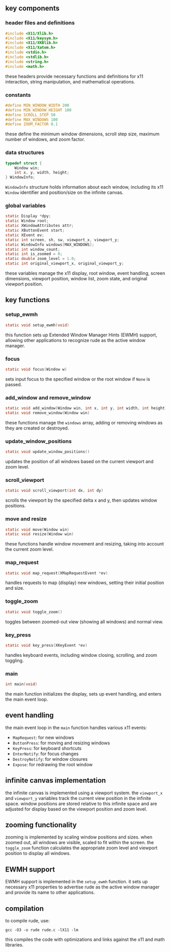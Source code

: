 
## key components

### header files and definitions

```c
#include <X11/Xlib.h>
#include <X11/keysym.h>
#include <X11/XKBlib.h>
#include <X11/Xatom.h>
#include <stdio.h>
#include <stdlib.h>
#include <string.h>
#include <math.h>
```

these headers provide necessary functions and definitions for x11 interaction, string manipulation, and mathematical operations.

### constants

```c
#define MIN_WINDOW_WIDTH 200
#define MIN_WINDOW_HEIGHT 100
#define SCROLL_STEP 50
#define MAX_WINDOWS 100
#define ZOOM_FACTOR 0.1
```

these define the minimum window dimensions, scroll step size, maximum number of windows, and zoom factor.

### data structures

```c
typedef struct {
    Window win;
    int x, y, width, height;
} WindowInfo;
```

`WindowInfo` structure holds information about each window, including its x11 `Window` identifier and position/size on the infinite canvas.

### global variables

```c
static Display *dpy;
static Window root;
static XWindowAttributes attr;
static XButtonEvent start;
static XEvent ev;
static int screen, sh, sw, viewport_x, viewport_y;
static WindowInfo windows[MAX_WINDOWS];
static int window_count;
static int is_zoomed = 0;
static double zoom_level = 1.0;
static int original_viewport_x, original_viewport_y;
```

these variables manage the x11 display, root window, event handling, screen dimensions, viewport position, window list, zoom state, and original viewport position.

## key functions

### setup_ewmh

```c
static void setup_ewmh(void)
```

this function sets up Extended Window Manager Hints (EWMH) support, allowing other applications to recognize rude as the active window manager.

### focus

```c
static void focus(Window w)
```

sets input focus to the specified window or the root window if `None` is passed.

### add_window and remove_window

```c
static void add_window(Window win, int x, int y, int width, int height)
static void remove_window(Window win)
```

these functions manage the `windows` array, adding or removing windows as they are created or destroyed.

### update_window_positions

```c
static void update_window_positions()
```

updates the position of all windows based on the current viewport and zoom level.

### scroll_viewport

```c
static void scroll_viewport(int dx, int dy)
```

scrolls the viewport by the specified delta x and y, then updates window positions.

### move and resize

```c
static void move(Window win)
static void resize(Window win)
```

these functions handle window movement and resizing, taking into account the current zoom level.

### map_request

```c
static void map_request(XMapRequestEvent *ev)
```

handles requests to map (display) new windows, setting their initial position and size.

### toggle_zoom

```c
static void toggle_zoom()
```

toggles between zoomed-out view (showing all windows) and normal view.

### key_press

```c
static void key_press(XKeyEvent *ev)
```

handles keyboard events, including window closing, scrolling, and zoom toggling.

### main

```c
int main(void)
```

the main function initializes the display, sets up event handling, and enters the main event loop.

## event handling

the main event loop in the `main` function handles various x11 events:

- `MapRequest`: for new windows
- `ButtonPress`: for moving and resizing windows
- `KeyPress`: for keyboard shortcuts
- `EnterNotify`: for focus changes
- `DestroyNotify`: for window closures
- `Expose`: for redrawing the root window

## infinite canvas implementation

the infinite canvas is implemented using a viewport system. the `viewport_x` and `viewport_y` variables track the current view position in the infinite space. window positions are stored relative to this infinite space and are adjusted for display based on the viewport position and zoom level.

## zooming functionality

zooming is implemented by scaling window positions and sizes. when zoomed out, all windows are visible, scaled to fit within the screen. the `toggle_zoom` function calculates the appropriate zoom level and viewport position to display all windows.

## EWMH support

EWMH support is implemented in the `setup_ewmh` function. it sets up necessary x11 properties to advertise rude as the active window manager and provide its name to other applications.

## compilation

to compile rude, use:

```
gcc -O3 -o rude rude.c -lX11 -lm
```

this compiles the code with optimizations and links against the x11 and math libraries.
